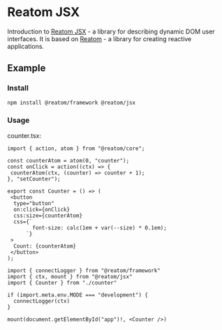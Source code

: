 # Reatom JSX

Introduction to [Reatom JSX](https://v3.reatom.dev/package/jsx/) - a library for describing dynamic DOM user interfaces.
It is based on [Reatom](https://v3.reatom.dev/) - a library for creating reactive applications.

## Example

### Install

```bash
npm install @reatom/framework @reatom/jsx
```

### Usage

counter.tsx:

```tsx
import { action, atom } from "@reatom/core";

const counterAtom = atom(0, "counter");
const onClick = action((ctx) => {
 counterAtom(ctx, (counter) => counter + 1);
}, "setCounter");

export const Counter = () => (
 <button
  type="button"
  on:click={onClick}
  css:size={counterAtom}
  css={`
        font-size: calc(1em + var(--size) * 0.1em);
      `}
 >
  Count: {counterAtom}
 </button>
);
```

```tsx
import { connectLogger } from "@reatom/framework"
import { ctx, mount } from "@reatom/jsx"
import { Counter } from "./counter"

if (import.meta.env.MODE === "development") {
  connectLogger(ctx)
}

mount(document.getElementById("app")!, <Counter />)
```
